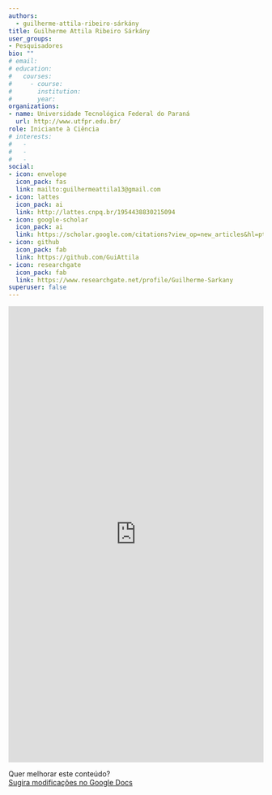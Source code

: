 ```yaml
---
authors:
  - guilherme-attila-ribeiro-sárkány
title: Guilherme Attila Ribeiro Sárkány
user_groups:
- Pesquisadores
bio: ""
# email: 
# education:
#   courses:
#     - course: 
#       institution: 
#       year: 
organizations:
- name: Universidade Tecnológica Federal do Paraná
  url: http://www.utfpr.edu.br/
role: Iniciante à Ciência
# interests:
#   - 
#   - 
#   - 
social:
- icon: envelope
  icon_pack: fas
  link: mailto:guilhermeattila13@gmail.com
- icon: lattes
  icon_pack: ai
  link: http://lattes.cnpq.br/1954438830215094
- icon: google-scholar
  icon_pack: ai
  link: https://scholar.google.com/citations?view_op=new_articles&hl=pt-BR&imq=Guilherme+Attila+Ribeiro+S%C3%A1rk%C3%A1ny#
- icon: github
  icon_pack: fab
  link: https://github.com/GuiAttila
- icon: researchgate
  icon_pack: fab
  link: https://www.researchgate.net/profile/Guilherme-Sarkany
superuser: false
---
```


<!-- HTML -->
<iframe frameborder="0" style="width: 100%; height: 900px" src="https://docs.google.com/document/d/19mQlgHM9EQ_8hPMTOAN50j0xYQNPfhnp9btrbNdbqsA/pub?embedded=true"></iframe>

<!-- HTML e Markdown -->
Quer melhorar este conteúdo?<br>
[<i class="fa fa-edit" aria-hidden="true"></i> Sugira modificações no Google Docs][edit]

[edit]: https://docs.google.com/document/d/19mQlgHM9EQ_8hPMTOAN50j0xYQNPfhnp9btrbNdbqsA/edit
